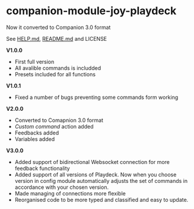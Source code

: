# companion-module-joy-playdeck

Now it converted to Companion 3.0 format

See [HELP.md](https://github.com/bitfocus/companion-module-joy-playdeck/blob/master/companion/HELP.md), [README.md](https://github.com/bitfocus/companion-module-joy-playdeck/blob/master/README.md) and LICENSE

**V1.0.0**

- First full version
- All avalible commands is includded
- Presets included for all functions

**V1.0.1**

- Fixed a number of bugs preventing some commands form working

**V2.0.0**

- Converted to Comapnion 3.0 format
- _Custom command_ action added
- Feedbacks added
- Variables added

**V3.0.0**

- Added support of bidirectional Websocket connection for more feedback functionality
- Added support of all versions of Playdeck. Now when you choose version in config module automatically adjusts the set of commands in accordance with your chosen version.
- Made managing of connections more flexible
- Reorganised code to be more typed and classified and easy to update.
